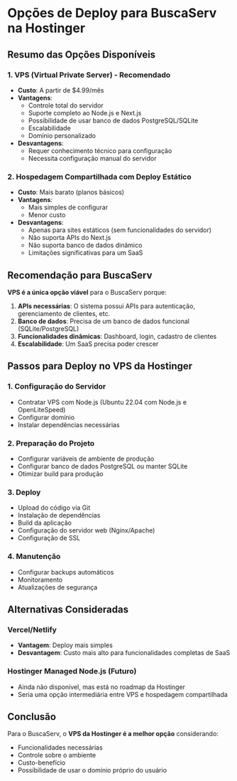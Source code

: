 # Opções de Deploy para BuscaServ na Hostinger

## Resumo das Opções Disponíveis

### 1. VPS (Virtual Private Server) - Recomendado
- **Custo**: A partir de $4.99/mês
- **Vantagens**:
  - Controle total do servidor
  - Suporte completo ao Node.js e Next.js
  - Possibilidade de usar banco de dados PostgreSQL/SQLite
  - Escalabilidade
  - Domínio personalizado
- **Desvantagens**:
  - Requer conhecimento técnico para configuração
  - Necessita configuração manual do servidor

### 2. Hospedagem Compartilhada com Deploy Estático
- **Custo**: Mais barato (planos básicos)
- **Vantagens**:
  - Mais simples de configurar
  - Menor custo
- **Desvantagens**:
  - Apenas para sites estáticos (sem funcionalidades do servidor)
  - Não suporta APIs do Next.js
  - Não suporta banco de dados dinâmico
  - Limitações significativas para um SaaS

## Recomendação para BuscaServ

**VPS é a única opção viável** para o BuscaServ porque:

1. **APIs necessárias**: O sistema possui APIs para autenticação, gerenciamento de clientes, etc.
2. **Banco de dados**: Precisa de um banco de dados funcional (SQLite/PostgreSQL)
3. **Funcionalidades dinâmicas**: Dashboard, login, cadastro de clientes
4. **Escalabilidade**: Um SaaS precisa poder crescer

## Passos para Deploy no VPS da Hostinger

### 1. Configuração do Servidor
- Contratar VPS com Node.js (Ubuntu 22.04 com Node.js e OpenLiteSpeed)
- Configurar domínio
- Instalar dependências necessárias

### 2. Preparação do Projeto
- Configurar variáveis de ambiente de produção
- Configurar banco de dados PostgreSQL ou manter SQLite
- Otimizar build para produção

### 3. Deploy
- Upload do código via Git
- Instalação de dependências
- Build da aplicação
- Configuração do servidor web (Nginx/Apache)
- Configuração de SSL

### 4. Manutenção
- Configurar backups automáticos
- Monitoramento
- Atualizações de segurança

## Alternativas Consideradas

### Vercel/Netlify
- **Vantagem**: Deploy mais simples
- **Desvantagem**: Custo mais alto para funcionalidades completas de SaaS

### Hostinger Managed Node.js (Futuro)
- Ainda não disponível, mas está no roadmap da Hostinger
- Seria uma opção intermediária entre VPS e hospedagem compartilhada

## Conclusão

Para o BuscaServ, o **VPS da Hostinger é a melhor opção** considerando:
- Funcionalidades necessárias
- Controle sobre o ambiente
- Custo-benefício
- Possibilidade de usar o domínio próprio do usuário

